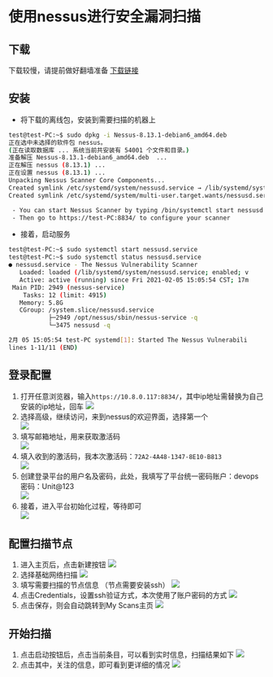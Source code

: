 # 使用nessus进行安全漏洞扫描

## 下载
下载较慢，请提前做好翻墙准备 [下载链接](https://www.tenable.com/downloads/api/v1/public/pages/nessus/downloads/12207/download?i_agree_to_tenable_license_agreement=true)

## 安装
- 将下载的离线包，安装到需要扫描的机器上
```bash
test@test-PC:~$ sudo dpkg -i Nessus-8.13.1-debian6_amd64.deb 
正在选中未选择的软件包 nessus。
(正在读取数据库 ... 系统当前共安装有 54001 个文件和目录。)
准备解压 Nessus-8.13.1-debian6_amd64.deb  ...
正在解压 nessus (8.13.1) ...
正在设置 nessus (8.13.1) ...
Unpacking Nessus Scanner Core Components...
Created symlink /etc/systemd/system/nessusd.service → /lib/systemd/system/nessusd.service.
Created symlink /etc/systemd/system/multi-user.target.wants/nessusd.service → /lib/systemd/system/nessusd.service.

 - You can start Nessus Scanner by typing /bin/systemctl start nessusd.service
 - Then go to https://test-PC:8834/ to configure your scanner
```
- 接着，启动服务
```bash
test@test-PC:~$ sudo systemctl start nessusd.service
test@test-PC:~$ sudo systemctl status nessusd.service
● nessusd.service - The Nessus Vulnerability Scanner
   Loaded: loaded (/lib/systemd/system/nessusd.service; enabled; v
   Active: active (running) since Fri 2021-02-05 15:05:54 CST; 17m
 Main PID: 2949 (nessus-service)
    Tasks: 12 (limit: 4915)
   Memory: 5.8G
   CGroup: /system.slice/nessusd.service
           ├─2949 /opt/nessus/sbin/nessus-service -q
           └─3475 nessusd -q

2月 05 15:05:54 test-PC systemd[1]: Started The Nessus Vulnerabili
lines 1-11/11 (END)
```
## 登录配置
1. 打开任意浏览器，输入`https://10.8.0.117:8834/`，其中ip地址需替换为自己安装的ip地址，回车
![](first_login.png)
2. 选择高级，继续访问，来到nessus的欢迎界面，选择第一个  
![](welcome.png)
3. 填写邮箱地址，用来获取激活码  
![](get_active_code.png)
4. 填入收到的激活码，我本次激活码：`72A2-4A48-1347-8E10-B813`  
![](register.png)
5. 创建登录平台的用户名及密码，此处，我填写了平台统一密码账户：devops  密码：Unit@123  
![](create_user.png)
6. 接着，进入平台初始化过程，等待即可  
![](init.png)


## 配置扫描节点
1. 进入主页后，点击新建按钮
![](new_scan.png)
2. 选择基础网络扫描
![](scan_basic.png)
3. 填写需要扫描的节点信息 （节点需要安装ssh）
![](scan_info.png)
4. 点击Credentials，设置ssh验证方式，本次使用了账户密码的方式
![](scan_ssh.png)
5. 点击保存，则会自动跳转到My Scans主页
![](scan_main.png)
## 开始扫描
1. 点击启动按钮后，点击当前条目，可以看到实时信息，扫描结果如下
![](scan_end.png)
2. 点击其中，关注的信息，即可看到更详细的情况
![](scan_detail.png)


